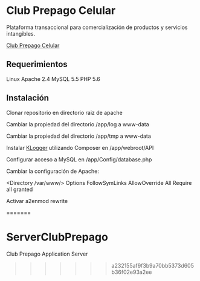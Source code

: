 # Club Prepago Celular

Plataforma transaccional para comercialización de productos y servicios intangibles.

[Club Prepago Celular](http://www.clubprepago.com)


## Requerimientos

Linux
Apache 2.4
MySQL 5.5
PHP 5.6

## Instalación

Clonar repositorio en directorio raiz de apache

Cambiar la propiedad del directorio /app/log a www-data

Cambiar la propiedad del directorio /app/tmp a www-data

Instalar [KLogger](https://github.com/katzgrau/KLogger) utilizando Composer en /app/webroot/API

Configurar acceso a MySQL en /app/Config/database.php

Cambiar la configuración de Apache:

<Directory /var/www/>
     Options FollowSymLinks
     AllowOverride All
     Require all granted
</Directory>

Activar a2enmod rewrite


=======
# ServerClubPrepago
Club Prepago Application Server
>>>>>>> a232155af9f3b9a70bb5373d605b36f02e93a2ee
